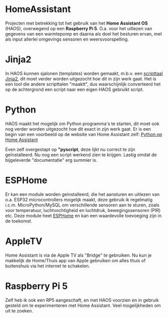 # HomeAssistant
Projecten met betrekking tot het gebruik van het **Home Assistant OS** (HAOS), overwegend op een **Raspberry Pi 5**.
O.a. voor het uitlezen van gegevens van een warmtepomp en daarna als doel het besturen ervan, met
als input allerlei omgevings sensoren en weersvoorspelling.

# Jinja2
In HAOS kunnen sjalonen (templates) worden gemaakt, m.b.v. een [scripttaal Jinja2](https://jinja.palletsprojects.com/en/latest/templates/),
dit moet verder worden uitgezocht hoe dit in zijn werk gaat. Het is een tool die andere scripttalen "maaktt", dus waarschijnlijk converteerd
het op de achtergrond een script naar een eigen HAOS gebruikt script.

# Python
HAOS maakt het mogelijk om Python programma's te starten, dit moet ook nog verder worden uitgezocht hoe dit exact in 
zijn werk gaat. Er is een begin van een voorbeeld op de website van Home Assistant zelf: [Python op Home Assistant](https://www.home-assistant.io/integrations/python_script/)

Even zelf overgestapt op **"pyscript**, deze lijkt nu correct te zijn geïnstalleerd.
Nu nog een script werkend zien te krijgen. Lastig omdat de bijgeleverde "documentatie" erg summier is.

# ESPHome
Er kan een module worden geinstalleerd, die het aansturen en uitlezen van o.a. ESP32 microcontrollers mogelijk maakt, deze 
gebruik ik regelmatig i.c.m. MicroPython/MySQL om verschillende sensoren aan te sturen, zoals voor temperatuur, luchtvochtigheid
en luchtdruk, bewegingssensoren (PIR) etc. Deze module heet [ESPHome](https://www.esphome.io/) en kan een waardevolle toevoeging
zijn in de toekomst. 

# AppleTV
Home Assistant is via de Apple TV als "Bridge" te gebruiken. Nu kun je makkelijk de Home/Thuis app van Apple gebruiken om alles
thuis of buitenshuis via het internet te schakelen.

# Raspberry Pi 5
Zelf heb ik ook een RP5 aangeschaft, en met HAOS voorzien en in gebruik gesteld om te experimenteren met Home Assistant.
Veel mogelijkheden om uit te zoeken.
